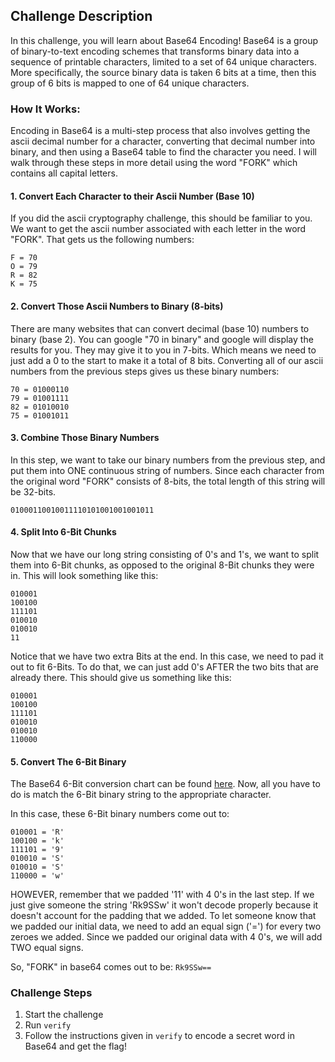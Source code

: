 ## Challenge Description
In this challenge, you will learn about Base64 Encoding!
Base64 is a group of binary-to-text encoding schemes that transforms binary data into a sequence of printable characters, limited to a set of 64 unique characters. More specifically, the source binary data is taken 6 bits at a time, then this group of 6 bits is mapped to one of 64 unique characters.

### How It Works:

Encoding in Base64 is a multi-step process that also involves getting the ascii decimal number for a character, converting that decimal number into binary, and then using a Base64 table to find the character you need. I will walk through these steps in more detail using the word "FORK" which contains all capital letters. 

#### 1. Convert Each Character to their Ascii Number (Base 10)

If you did the ascii cryptography challenge, this should be familiar to you. We want to get the ascii number associated with each letter in the word "FORK". That gets us the following numbers:

```
F = 70
O = 79
R = 82
K = 75
```

#### 2. Convert Those Ascii Numbers to Binary (8-bits)

There are many websites that can convert decimal (base 10) numbers to binary (base 2). You can google "70 in binary" and google will display the results for you. They may give it to you in 7-bits. Which means we need to just add a 0 to the start to make it a total of 8 bits. Converting all of our ascii numbers from the previous steps gives us these binary numbers:

```
70 = 01000110
79 = 01001111
82 = 01010010
75 = 01001011
```

#### 3. Combine Those Binary Numbers

In this step, we want to take our binary numbers from the previous step, and put them into ONE continuous string of numbers. Since each character from the original word "FORK" consists of 8-bits, the total length of this string will be 32-bits.

`01000110010011110101001001001011`

#### 4. Split Into 6-Bit Chunks

Now that we have our long string consisting of 0's and 1's, we want to split them into 6-Bit chunks, as opposed to the original 8-Bit chunks they were in. This will look something like this:

```
010001
100100
111101
010010
010010
11
```

Notice that we have two extra Bits at the end. In this case, we need to pad it out to fit 6-Bits. To do that, we can just add 0's AFTER the two bits that are already there. This should give us something like this:

```
010001
100100
111101
010010
010010
110000
```

#### 5. Convert The 6-Bit Binary

The Base64 6-Bit conversion chart can be found [here](https://en.wikipedia.org/wiki/Base64#Base64_table_from_RFC_4648). Now, all you have to do is match the 6-Bit binary string to the appropriate character.

In this case, these 6-Bit binary numbers come out to:

```
010001 = 'R'
100100 = 'k'
111101 = '9'
010010 = 'S'
010010 = 'S'
110000 = 'w'
```

HOWEVER, remember that we padded '11' with 4 0's in the last step. If we just give someone the string 'Rk9SSw' it won't decode properly because it doesn't account for the padding that we added. To let someone know that we padded our initial data, we need to add an equal sign ('=') for every two zeroes we added. Since we padded our original data with 4 0's, we will add TWO equal signs.

So, "FORK" in base64 comes out to be: `Rk9SSw==`

### Challenge Steps
1. Start the challenge
2. Run `verify`
3. Follow the instructions given in `verify` to encode a secret word in Base64 and get the flag!
